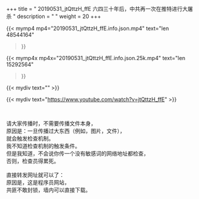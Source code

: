 +++
title = " 20190531_jtQttzH_ffE 六四三十年后，中共再一次在推特进行大屠杀 "
description = "  "
weight = 20
+++

{{< mymp4 mp4="20190531_jtQttzH_ffE.info.json.mp4" 
text="len 48544164"
>}}

{{< mymp4x  mp4x="20190531_jtQttzH_ffE.info.json.25k.mp4"
text="len 15292564"
>}}


{{< mydiv text="" >}}
<br>

{{< mydiv text="https://www.youtube.com/watch?v=jtQttzH_ffE" >}}


<br>

请大家传播时，不需要传播文件本身，<br>
原因是：一旦传播过大东西（例如，图片，文件），<br>
就会触发检查机制。<br>
我不知道检查机制的触发条件。<br>
但是我知道，不会说你传一个没有敏感词的网络地址都检查，<br>
否则，检查员得累死。<br><br>
直接转发网址就可以了：<br>
原因是，这是程序员网站，<br>
共匪不敢封锁，墙内可以直接下载。


